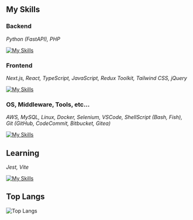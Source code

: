 ## My Skills

<!--
skill-icons:
https://github.com/tandpfun/skill-icons
-->

### Backend

_Python (FastAPI), PHP_

[![My Skills](https://skillicons.dev/icons?i=py,fastapi,php)](https://skillicons.dev)

### Frontend

_Next.js, React, TypeScript, JavaScript, Redux Toolkit, Tailwind CSS, jQuery_

[![My Skills](https://skillicons.dev/icons?i=nextjs,react,ts,js,redux,tailwind,jquery)](https://skillicons.dev)

### OS, Middleware, Tools, etc...

_AWS, MySQL, Linux, Docker, Selenium, VSCode, ShellScript (Bash, Fish), Git (GitHub, CodeCommit, Bitbucket, Gitea)_

[![My Skills](https://skillicons.dev/icons?i=aws,mysql,linux,docker,selenium,vscode,git)](https://skillicons.dev)

## Learning

_Jest, Vite_

[![My Skills](https://skillicons.dev/icons?i=jest,vite)](https://skillicons.dev)

## Top Langs

<!--
compact-language-card-layout:
https://github.com/anuraghazra/github-readme-stats#compact-language-card-layout

themes:
https://github.com/anuraghazra/github-readme-stats/blob/master/themes/README.md
-->

![Top Langs](https://github-readme-stats.vercel.app/api/top-langs/?username=8823-dev&layout=compact&theme=nightowl&exclude_repo=dotfiles)
